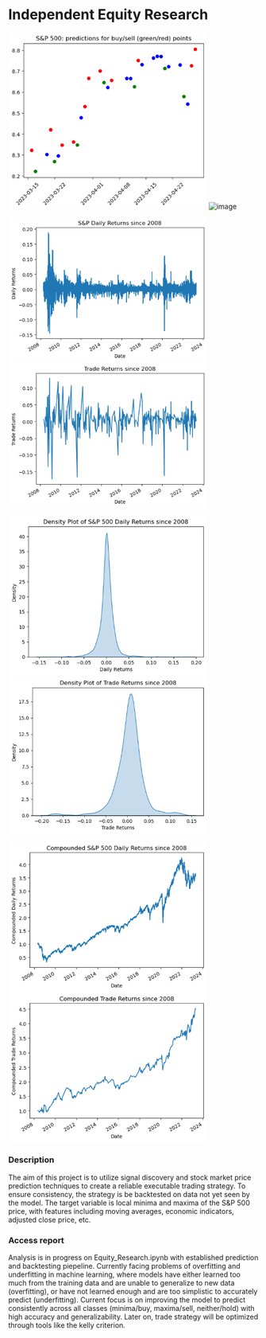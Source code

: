 # Independent Equity Research

<p float="left">
  <img src="Charts/Unknown" width="400">
  <img width="381" alt="image" src="https://user-images.githubusercontent.com/102631336/235542019-0c661bf4-ce9c-44da-9eb5-96abd3273fac.png">
</p>
  
<p float="left">
  <img src="Charts/Unknown-2" width="400">
  <img src="Charts/Unknown-5" width="400">
</p>

<p float="left">
  <img src="Charts/Unknown-3" width="400">
  <img src="Charts/Unknown-6" width="400">
</p>

<p float="left">
  <img src="Charts/Unknown-4" width="400">
  <img src="Charts/Unknown-7" width="400">
</p>



### Description

The aim of this project is to utilize signal discovery and stock market price prediction techniques to create a reliable executable trading strategy. To ensure consistency, the strategy is be backtested on data not yet seen by the model. The target variable is local minima and maxima of the S&P 500 price, with features including moving averages, economic indicators, adjusted close price, etc.

### Access report
Analysis is in progress on Equity_Research.ipynb with established prediction and backtesting piepeline. Currently facing problems of overfitting and underfitting in machine learning, where models have either learned too much from the training data and are unable to generalize to new data (overfitting), or have not learned enough and are too simplistic to accurately predict (underfitting). Current focus is on improving the model to predict consistently across all classes (minima/buy, maxima/sell, neither/hold) with high accuracy and generalizability.  Later on, trade strategy will be optimized through tools like the kelly criterion.
